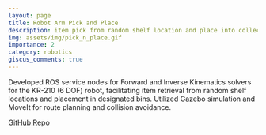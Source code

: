 ```yaml
---
layout: page
title: Robot Arm Pick and Place
description: item pick from random shelf location and place into collection bin in a simulation environment
img: assets/img/pick_n_place.gif
importance: 2
category: robotics
giscus_comments: true
---
```


Developed ROS service nodes for Forward and Inverse Kinematics solvers for the KR-210 (6 DOF) robot, facilitating item retrieval from random
shelf locations and placement in designated bins. Utilized Gazebo simulation and MoveIt for route planning and collision avoidance.

<a href="https://github.com/caseycui/robot_arm_pick_and_place/tree/master">GitHub Repo</a>
